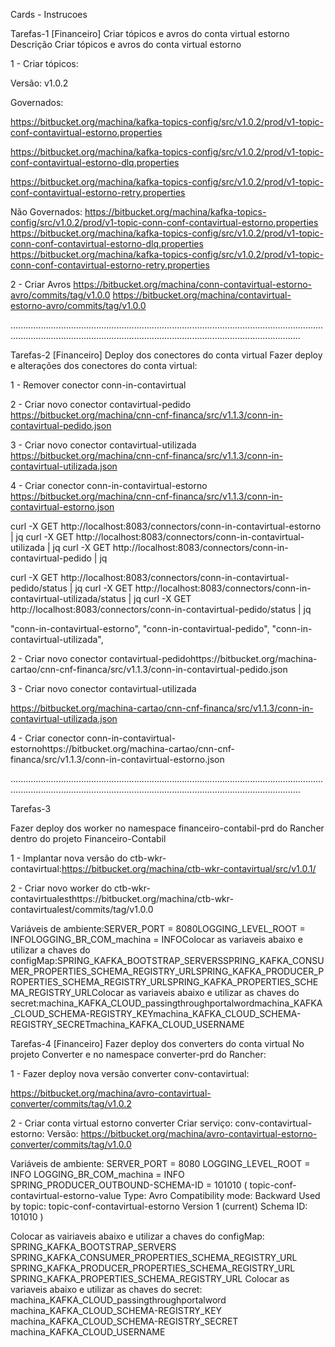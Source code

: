Cards - Instrucoes

Tarefas-1
[Financeiro] Criar tópicos e avros do conta virtual estorno
Descrição
Criar tópicos e avros do conta virtual estorno

1 - Criar tópicos:

Versão: v1.0.2

Governados:

https://bitbucket.org/machina/kafka-topics-config/src/v1.0.2/prod/v1-topic-conf-contavirtual-estorno.properties

https://bitbucket.org/machina/kafka-topics-config/src/v1.0.2/prod/v1-topic-conf-contavirtual-estorno-dlq.properties

https://bitbucket.org/machina/kafka-topics-config/src/v1.0.2/prod/v1-topic-conf-contavirtual-estorno-retry.properties

Não Governados:
https://bitbucket.org/machina/kafka-topics-config/src/v1.0.2/prod/v1-topic-conn-conf-contavirtual-estorno.properties
https://bitbucket.org/machina/kafka-topics-config/src/v1.0.2/prod/v1-topic-conn-conf-contavirtual-estorno-dlq.properties
https://bitbucket.org/machina/kafka-topics-config/src/v1.0.2/prod/v1-topic-conn-conf-contavirtual-estorno-retry.properties

 

2 - Criar Avros
https://bitbucket.org/machina/conn-contavirtual-estorno-avro/commits/tag/v1.0.0
https://bitbucket.org/machina/contavirtual-estorno-avro/commits/tag/v1.0.0




...............................................................................................................................................................................................................................................

Tarefas-2
[Financeiro] Deploy dos conectores do conta virtual
Fazer deploy e alterações dos conectores do conta virtual:

1 - Remover conector conn-in-contavirtual

2 - Criar novo conector contavirtual-pedido
https://bitbucket.org/machina/cnn-cnf-financa/src/v1.1.3/conn-in-contavirtual-pedido.json


3 - Criar novo conector contavirtual-utilizada
https://bitbucket.org/machina/cnn-cnf-financa/src/v1.1.3/conn-in-contavirtual-utilizada.json


4 - Criar conector conn-in-contavirtual-estorno
https://bitbucket.org/machina/cnn-cnf-financa/src/v1.1.3/conn-in-contavirtual-estorno.json


curl -X GET http://localhost:8083/connectors/conn-in-contavirtual-estorno | jq
curl -X GET http://localhost:8083/connectors/conn-in-contavirtual-utilizada | jq
curl -X GET http://localhost:8083/connectors/conn-in-contavirtual-pedido | jq

curl -X GET http://localhost:8083/connectors/conn-in-contavirtual-pedido/status | jq
curl -X GET http://localhost:8083/connectors/conn-in-contavirtual-utilizada/status | jq
curl -X GET http://localhost:8083/connectors/conn-in-contavirtual-pedido/status | jq


 


  "conn-in-contavirtual-estorno",
  "conn-in-contavirtual-pedido",
  "conn-in-contavirtual-utilizada",

  2 - Criar novo conector contavirtual-pedidohttps://bitbucket.org/machina-cartao/cnn-cnf-financa/src/v1.1.3/conn-in-contavirtual-pedido.json

3 - Criar novo conector contavirtual-utilizada

https://bitbucket.org/machina-cartao/cnn-cnf-financa/src/v1.1.3/conn-in-contavirtual-utilizada.json

4 - Criar conector conn-in-contavirtual-estornohttps://bitbucket.org/machina-cartao/cnn-cnf-financa/src/v1.1.3/conn-in-contavirtual-estorno.json


...............................................................................................................................................................................................................................................

Tarefas-3

Fazer deploy dos worker no namespace financeiro-contabil-prd do Rancher dentro do projeto Financeiro-Contabil

1 - Implantar nova versão do ctb-wkr-contavirtual:https://bitbucket.org/machina/ctb-wkr-contavirtual/src/v1.0.1/

2 - Criar novo worker do ctb-wkr-contavirtualesthttps://bitbucket.org/machina/ctb-wkr-contavirtualest/commits/tag/v1.0.0

Variáveis de ambiente:SERVER_PORT = 8080LOGGING_LEVEL_ROOT = INFOLOGGING_BR_COM_machina = INFOColocar as variaveis abaixo e utilizar a chaves do configMap:SPRING_KAFKA_BOOTSTRAP_SERVERSSPRING_KAFKA_CONSUMER_PROPERTIES_SCHEMA_REGISTRY_URLSPRING_KAFKA_PRODUCER_PROPERTIES_SCHEMA_REGISTRY_URLSPRING_KAFKA_PROPERTIES_SCHEMA_REGISTRY_URLColocar as variaveis abaixo e utilizar as chaves do secret:machina_KAFKA_CLOUD_passingthroughportalwordmachina_KAFKA_CLOUD_SCHEMA-REGISTRY_KEYmachina_KAFKA_CLOUD_SCHEMA-REGISTRY_SECRETmachina_KAFKA_CLOUD_USERNAME

 



Tarefas-4
[Financeiro] Fazer deploy dos converters do conta virtual
No projeto Converter e no namespace converter-prd do Rancher:

1 - Fazer deploy nova versão converter conv-contavirtual:

 https://bitbucket.org/machina/avro-contavirtual-converter/commits/tag/v1.0.2

 

2 - Criar conta virtual estorno converter
Criar serviço: conv-contavirtual-estorno:
Versão: https://bitbucket.org/machina/avro-contavirtual-estorno-converter/commits/tag/v1.0.0

Variáveis de ambiente:
SERVER_PORT = 8080
LOGGING_LEVEL_ROOT = INFO
LOGGING_BR_COM_machina = INFO
SPRING_PRODUCER_OUTBOUND-SCHEMA-ID = 101010 (
    topic-conf-contavirtual-estorno-value
Type: Avro
Compatibility mode: Backward
Used by topic: topic-conf-contavirtual-estorno
Version 1 (current)
Schema ID: 101010
)

Colocar as vairiaveis abaixo e utilizar a chaves do configMap:
SPRING_KAFKA_BOOTSTRAP_SERVERS
SPRING_KAFKA_CONSUMER_PROPERTIES_SCHEMA_REGISTRY_URL
SPRING_KAFKA_PRODUCER_PROPERTIES_SCHEMA_REGISTRY_URL
SPRING_KAFKA_PROPERTIES_SCHEMA_REGISTRY_URL
Colocar as variaveis abaixo e utilizar as chaves do secret:
machina_KAFKA_CLOUD_passingthroughportalword
machina_KAFKA_CLOUD_SCHEMA-REGISTRY_KEY
machina_KAFKA_CLOUD_SCHEMA-REGISTRY_SECRET
machina_KAFKA_CLOUD_USERNAME


